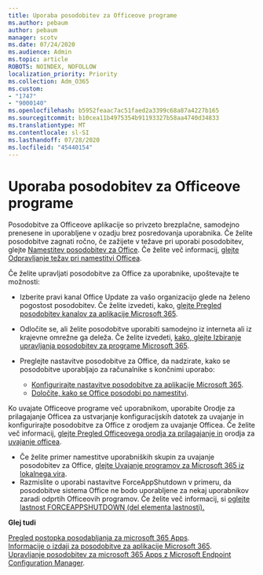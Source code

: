 ```yaml
---
title: Uporaba posodobitev za Officeove programe
ms.author: pebaum
author: pebaum
manager: scotv
ms.date: 07/24/2020
ms.audience: Admin
ms.topic: article
ROBOTS: NOINDEX, NOFOLLOW
localization_priority: Priority
ms.collection: Adm_O365
ms.custom:
- "1747"
- "9000140"
ms.openlocfilehash: b5952feaac7ac51faed2a3399c68a87a4227b165
ms.sourcegitcommit: b10cea11b4975354b91193327b58aa4740d34833
ms.translationtype: MT
ms.contentlocale: sl-SI
ms.lasthandoff: 07/28/2020
ms.locfileid: "45440154"
---
```

# <a name="apply-updates-for-office-apps"></a>Uporaba posodobitev za Officeove programe

Posodobitve za Officeove aplikacije so privzeto brezplačne, samodejno prenesene in uporabljene v ozadju brez posredovanja uporabnika. Če želite posodobitve zagnati ročno, če zažijete v težave pri uporabi posodobitev, glejte [Namestitev posodobitev za Office](https://support.office.com/article/install-office-updates-2ab296f3-7f03-43a2-8e50-46de917611c5). Če želite več informacij, [glejte Odpravljanje težav pri namestitvi Officea](https://support.microsoft.com/office/troubleshoot-installing-office-35ff2def-e0b2-4dac-9784-4cf212c1f6c2?ui=en-us&rs=en-us&ad=us#O365Plans=signinorgid).

Če želite upravljati posodobitve za Office za uporabnike, upoštevajte te možnosti:

- Izberite pravi kanal Office Update za vašo organizacijo glede na želeno pogostost posodobitev. Če želite izvedeti, kako, [glejte Pregled posodobitev kanalov za aplikacije Microsoft 365](https://docs.microsoft.com/deployoffice/overview-of-update-channels-for-office-365-proplus).

- Odločite se, ali želite posodobitve uporabiti samodejno iz interneta ali iz krajevne omrežne ga deleža. Če želite izvedeti, [kako, glejte Izbiranje upravljanja posodobitev za programe Microsoft 365](https://docs.microsoft.com/deployoffice/choose-how-to-manage-updates-to-office-365-proplus).

- Preglejte nastavitve posodobitve za Office, da nadzirate, kako se posodobitve uporabljajo za računalnike s končnimi uporabo:

    - [Konfigurirajte nastavitve posodobitve za aplikacije Microsoft 365](https://docs.microsoft.com/deployoffice/configure-update-settings-for-office-365-proplus).
    - [Določite, kako se Office posodobi po namestitvi](https://docs.microsoft.com/deployoffice/configuration-options-for-the-office-2016-deployment-tool#updates-element).

Ko uvajate Officeove programe več uporabnikom, uporabite Orodje za prilagajanje Officea za ustvarjanje konfiguracijskih datotek za uvajanje in konfigurirajte posodobitve za Office z orodjem za uvajanje Officea. Če želite več informacij, [glejte Pregled Officeovega orodja za prilagajanje in](https://docs.microsoft.com/DeployOffice/overview-of-the-office-customization-tool-for-click-to-run) orodja za [uvajanje officea](https://go.microsoft.com/fwlink/p/?LinkID=626065).

- Če želite primer namestitve uporabniških skupin za uvajanje posodobitev za Office, [glejte Uvajanje programov za Microsoft 365 iz lokalnega vira](https://docs.microsoft.com/deployoffice/deploy-office-365-proplus-from-a-local-source).
-   Razmislite o uporabi nastavitve ForceAppShutdown v primeru, da posodobitve sistema Office ne bodo uporabljene za nekaj uporabnikov zaradi odprtih Officeovih programov. Če želite več informacij, si [oglejte lastnost FORCEAPPSHUTDOWN (del elementa lastnosti).](https://docs.microsoft.com/deployoffice/configuration-options-for-the-office-2016-deployment-tool#forceappshutdown-property-part-of-property-element) 

**Glej tudi**

[Pregled postopka posodabljanja za microsoft 365 Apps](https://docs.microsoft.com/deployoffice/overview-of-the-update-process-for-office-365-proplus).  
[Informacije o izdaji za posodobitve za aplikacije Microsoft 365](https://docs.microsoft.com/officeupdates/release-notes-office365-proplus).  
[Upravljanje posodobitev za microsoft 365 Apps z Microsoft Endpoint Configuration Manager](https://docs.microsoft.com/deployoffice/manage-updates-to-office-365-proplus-with-system-center-configuration-manager).  
